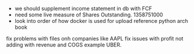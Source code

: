 - we should supplement income statement in db with FCF
- need some live measure of Shares Outstanding. 1358751000
- look into order of how docker is used for upload reference python arch book 

fix problems with files onh companies like AAPL
fix issues with profit not adding with revenue and COGS example UBER.
